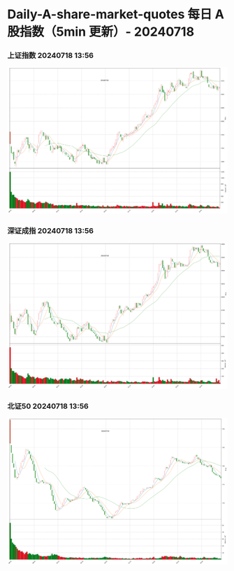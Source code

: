 
# Daily-A-share-market-quotes 每日 A 股指数（5min 更新）- 20240718

### 上证指数 20240718 13:56
![](./fig/2024/7/20240718-sh000001.png)

### 深证成指 20240718 13:56
![](./fig/2024/7/20240718-sz399001.png)

### 北证50 20240718 13:56
![](./fig/2024/7/20240718-bj899050.png)
